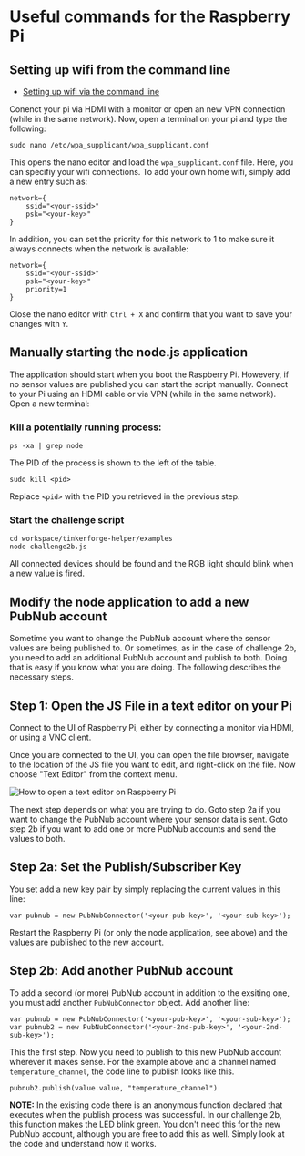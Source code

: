 # Useful commands for the Raspberry Pi

## Setting up wifi from the command line

- [Setting up wifi via the command line](https://www.raspberrypi.org/documentation/configuration/wireless/wireless-cli.md)

Conenct your pi via HDMI with a monitor or open an new VPN connection (while in the same network). Now, open a terminal on your pi and type the following:

```sudo nano /etc/wpa_supplicant/wpa_supplicant.conf```

This opens the nano editor and load the `wpa_supplicant.conf` file. Here, you can specifiy your wifi connections. To add your own home wifi, simply add a new entry such as:

```
network={
    ssid="<your-ssid>"
    psk="<your-key>"
}
```

In addition, you can set the priority for this network to 1 to make sure it always connects when the network is available:

```
network={
    ssid="<your-ssid>"
    psk="<your-key>"
    priority=1
}
```

Close the nano editor with `Ctrl + X` and confirm that you want to save your changes with `Y`.

## Manually starting the node.js application

The application should start when you boot the Raspberry Pi. Howevery, if no sensor values are published you can start the script manually. Connect to your Pi using an HDMI cable or via VPN (while in the same network). Open a new terminal:

### Kill a potentially running process:

```
ps -xa | grep node
```

The PID of the process is shown to the left of the table. 

```
sudo kill <pid>
```

Replace `<pid>` with the PID you retrieved in the previous step.

### Start the challenge script

```
cd workspace/tinkerforge-helper/examples
node challenge2b.js
```

All connected devices should be found and the RGB light should blink when a new value is fired.

## Modify the node application to add a new PubNub account

Sometime you want to change the PubNub account where the sensor values are being published to. Or sometimes, as in the case of challenge 2b, you need to add an additional PubNub account and publish to both. Doing that is easy if you know what you are doing. The following describes the necessary steps.

## Step 1: Open the JS File in a text editor on your Pi

Connect to the UI of Raspberry Pi, either by connecting a monitor via HDMI, or using a VNC client.

Once you are connected to the UI, you can open the file browser, navigate to the location of the JS file you want to edit, and right-click on the file. Now choose "Text Editor" from the context menu.

![How to open a text editor on Raspberry Pi](/media/raspberry-pi-open-text-editor.gif)

The next step depends on what you are trying to do. Goto step 2a if you want to change the PubNub account where your sensor data is sent. Goto step 2b if you want to add one or more PubNub accounts and send the values to both.

## Step 2a: Set the Publish/Subscriber Key

You set add a new key pair by simply replacing the current values in this line:

`var pubnub = new PubNubConnector('<your-pub-key>', '<your-sub-key>');`

Restart the Raspberry Pi (or only the node application, see above) and the values are published to the new account.

## Step 2b: Add another PubNub account

To add a second (or more) PubNub account in addition to the exsiting one, you must add another `PubNubConnector` object. Add another line:

```
var pubnub = new PubNubConnector('<your-pub-key>', '<your-sub-key>');
var pubnub2 = new PubNubConnector('<your-2nd-pub-key>', '<your-2nd-sub-key>');
```

This the first step. Now you need to publish to this new PubNub account wherever it makes sense. For the example above and a channel named `temperature_channel`, the code line to publish looks like this.

```
pubnub2.publish(value.value, "temperature_channel")
```

**NOTE:** In the existing code there is an anonymous function declared that executes when the publish process was successful. In our challenge 2b, this function makes the LED blink green. You don't need this for the new PubNub account, although you are free to add this as well. Simply look at the code and understand how it works.